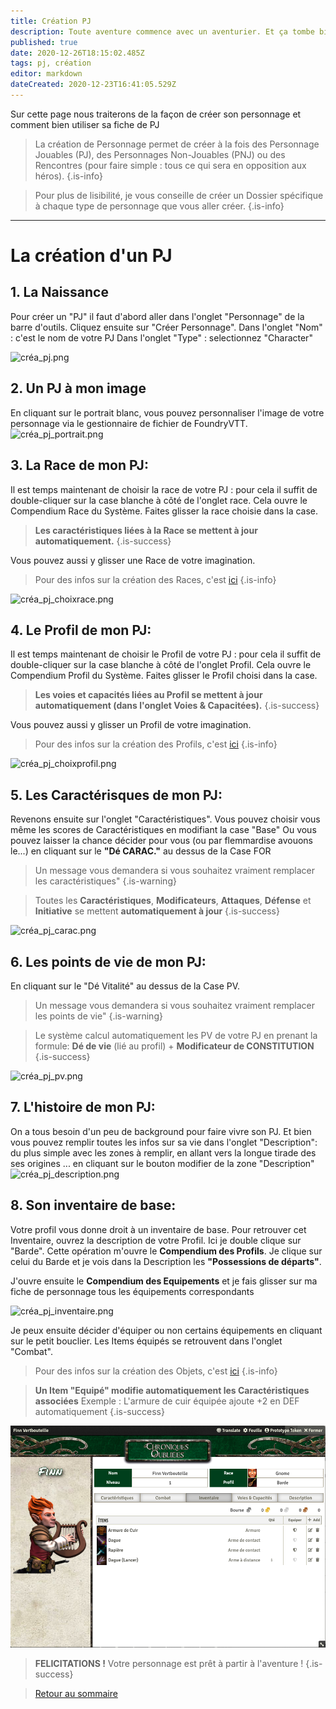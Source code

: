 ```yaml
---
title: Création PJ
description: Toute aventure commence avec un aventurier. Et ça tombe bien c'est ici que la votre commence
published: true
date: 2020-12-26T18:15:02.485Z
tags: pj, création
editor: markdown
dateCreated: 2020-12-23T16:41:05.529Z
---
```



Sur cette page nous traiterons de la façon de créer son personnage et comment bien utiliser sa fiche de PJ

> La création de Personnage permet de créer à la fois des Personnage Jouables (PJ), des Personnages Non-Jouables (PNJ) ou des Rencontres (pour faire simple : tous ce qui sera en opposition aux héros).
{.is-info}

> Pour plus de lisibilité, je vous conseille de créer un Dossier spécifique à chaque type de personnage que vous aller créer.
{.is-info}
---

# La création d'un PJ
## 1. La Naissance
Pour créer un "PJ" il faut d'abord aller dans l'onglet "Personnage" de la barre d'outils. 
Cliquez ensuite sur "Créer Personnage".
Dans l'onglet "Nom" : c'est le nom de votre PJ
Dans l'onglet "Type" : selectionnez "Character"

![créa_pj.png](/images/chroniquesoubliees/créa_pj.png)

## 2. Un PJ à mon image
En cliquant sur le portrait blanc, vous pouvez personnaliser l'image de votre personnage via le gestionnaire de fichier de FoundryVTT.
![créa_pj_portrait.png](/images/chroniquesoubliees/créa_pj_portrait.png)

## 3. La Race de mon PJ:
Il est temps maintenant de choisir la race de votre PJ : pour cela il suffit de double-cliquer sur la case blanche à côté de l'onglet race.
Cela ouvre le Compendium Race du Système. Faites glisser la race choisie dans la case. 
> **Les caractéristiques liées à la Race se mettent à jour automatiquement.**
{.is-success}

Vous pouvez aussi y glisser une Race de votre imagination.
> Pour des infos sur la création des Races, c'est [ici](/fr/systemes/fr-chrooubliees/species)
{.is-info}

![créa_pj_choixrace.png](/images/chroniquesoubliees/créa_pj_choixrace.png)

## 4. Le Profil de mon PJ:
Il est temps maintenant de choisir le Profil de votre PJ : pour cela il suffit de double-cliquer sur la case blanche à côté de l'onglet Profil.
Cela ouvre le Compendium Profil du Système. Faites glisser le Profil choisi dans la case. 
> **Les voies et capacités liées au Profil se mettent à jour automatiquement (dans l'onglet Voies & Capacitées).**
{.is-success}

Vous pouvez aussi y glisser un Profil de votre imagination.
> Pour des infos sur la création des Profils, c'est [ici](/fr/systemes/fr-chrooubliees/customisation)
{.is-info}

![créa_pj_choixprofil.png](/images/chroniquesoubliees/créa_pj_choixprofil.png)

## 5. Les Caractérisques de mon PJ:
Revenons ensuite sur l'onglet "Caractéristiques".
Vous pouvez choisir vous même les scores de Caractéristiques en modifiant la case "Base"
Ou vous pouvez laisser la chance décider pour vous (ou par flemmardise avouons le...) en cliquant sur le **"Dé CARAC."** au dessus de la Case FOR
> Un message vous demandera si vous souhaitez vraiment remplacer les caractéristiques"
{.is-warning}

> Toutes les **Caractéristiques**, **Modificateurs**, **Attaques**, **Défense** et **Initiative** se mettent **automatiquement à jour**
{.is-success}

![créa_pj_carac.png](/images/chroniquesoubliees/créa_pj_carac.png)

## 6. Les points de vie de mon PJ:
En cliquant sur le "Dé Vitalité" au dessus de la Case PV.

> Un message vous demandera si vous souhaitez vraiment remplacer les points de vie"
{.is-warning}

> Le système calcul automatiquement les PV de votre PJ en prenant la formule:
**Dé de vie** (lié au profil) + **Modificateur de CONSTITUTION**
{.is-success}

![créa_pj_pv.png](/images/chroniquesoubliees/créa_pj_pv.png)

## 7. L'histoire de mon PJ:
On a tous besoin d'un peu de background pour faire vivre son PJ.
Et bien vous pouvez remplir toutes les infos sur sa vie dans l'onglet "Description":
du plus simple avec les zones à remplir, en allant vers la longue tirade des ses origines ... en cliquant sur le bouton modifier de la zone "Description"
![créa_pj_description.png](/images/chroniquesoubliees/créa_pj_description.png)

## 8. Son inventaire de base:
Votre profil vous donne droit à un inventaire de base.
Pour retrouver cet Inventaire, ouvrez la description de votre Profil.
Ici je double clique sur "Barde".
Cette opération m'ouvre le **Compendium des Profils**. Je clique sur celui du Barde et je vois dans la Description les **"Possessions de départs"**.

J'ouvre ensuite le **Compendium des Equipements** et je fais glisser sur ma fiche de personnage tous les équipements correspondants 

![créa_pj_inventaire.png](/images/chroniquesoubliees/customisation/créa_pj_inventaire.png)

Je peux ensuite décider d'équiper ou non certains équipements en cliquant sur le petit bouclier. Les Items équipés se retrouvent dans l'onglet "Combat".

> Pour des infos sur la création des Objets, c'est [ici](/fr/systemes/fr-chrooubliees/creaobjets)
{.is-info}

> **Un Item "Equipé" modifie automatiquement les Caractéristiques associées**
Exemple : L'armure de cuir équipée ajoute +2 en DEF automatiquement
{.is-success}

![pj_inventaire_2.png](/images/chroniquesoubliees/customisation/pj_inventaire_2.png)


> **FELICITATIONS !** Votre personnage est prêt à partir à l'aventure !
{.is-success}

> [Retour au sommaire](/fr/systemes/fr-chrooubliees)